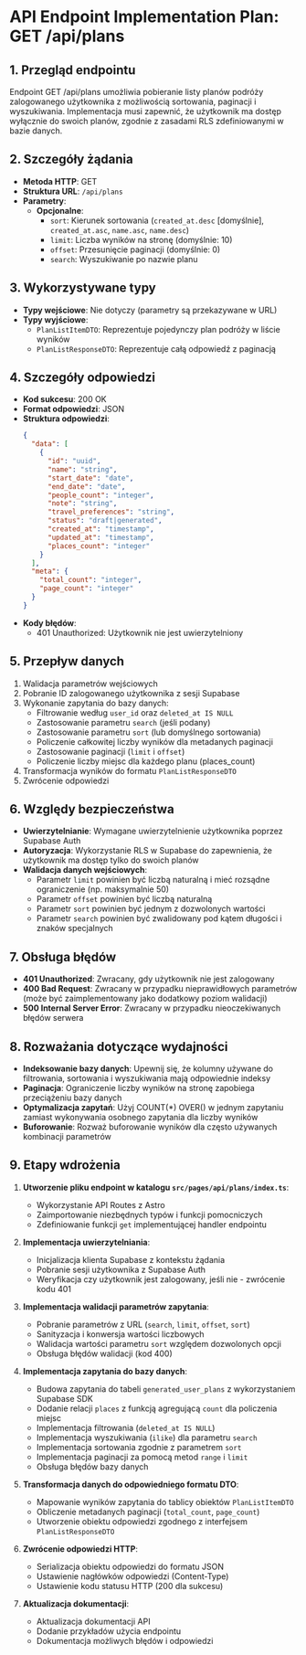 # API Endpoint Implementation Plan: GET /api/plans

## 1. Przegląd endpointu
Endpoint GET /api/plans umożliwia pobieranie listy planów podróży zalogowanego użytkownika z możliwością sortowania, paginacji i wyszukiwania. Implementacja musi zapewnić, że użytkownik ma dostęp wyłącznie do swoich planów, zgodnie z zasadami RLS zdefiniowanymi w bazie danych.

## 2. Szczegóły żądania
- **Metoda HTTP**: GET
- **Struktura URL**: `/api/plans`
- **Parametry**:
  - **Opcjonalne**:
    - `sort`: Kierunek sortowania (`created_at.desc` [domyślnie], `created_at.asc`, `name.asc`, `name.desc`)
    - `limit`: Liczba wyników na stronę (domyślnie: 10)
    - `offset`: Przesunięcie paginacji (domyślnie: 0)
    - `search`: Wyszukiwanie po nazwie planu

## 3. Wykorzystywane typy
- **Typy wejściowe**: Nie dotyczy (parametry są przekazywane w URL)
- **Typy wyjściowe**:
  - `PlanListItemDTO`: Reprezentuje pojedynczy plan podróży w liście wyników
  - `PlanListResponseDTO`: Reprezentuje całą odpowiedź z paginacją

## 4. Szczegóły odpowiedzi
- **Kod sukcesu**: 200 OK
- **Format odpowiedzi**: JSON
- **Struktura odpowiedzi**:
  ```json
  {
    "data": [
      {
        "id": "uuid",
        "name": "string",
        "start_date": "date",
        "end_date": "date",
        "people_count": "integer",
        "note": "string",
        "travel_preferences": "string",
        "status": "draft|generated",
        "created_at": "timestamp",
        "updated_at": "timestamp",
        "places_count": "integer"
      }
    ],
    "meta": {
      "total_count": "integer",
      "page_count": "integer"
    }
  }
  ```
- **Kody błędów**:
  - 401 Unauthorized: Użytkownik nie jest uwierzytelniony

## 5. Przepływ danych
1. Walidacja parametrów wejściowych
2. Pobranie ID zalogowanego użytkownika z sesji Supabase
3. Wykonanie zapytania do bazy danych:
   - Filtrowanie według `user_id` oraz `deleted_at IS NULL`
   - Zastosowanie parametru `search` (jeśli podany)
   - Zastosowanie parametru `sort` (lub domyślnego sortowania)
   - Policzenie całkowitej liczby wyników dla metadanych paginacji
   - Zastosowanie paginacji (`limit` i `offset`)
   - Policzenie liczby miejsc dla każdego planu (places_count)
4. Transformacja wyników do formatu `PlanListResponseDTO`
5. Zwrócenie odpowiedzi

## 6. Względy bezpieczeństwa
- **Uwierzytelnianie**: Wymagane uwierzytelnienie użytkownika poprzez Supabase Auth
- **Autoryzacja**: Wykorzystanie RLS w Supabase do zapewnienia, że użytkownik ma dostęp tylko do swoich planów
- **Walidacja danych wejściowych**:
  - Parametr `limit` powinien być liczbą naturalną i mieć rozsądne ograniczenie (np. maksymalnie 50)
  - Parametr `offset` powinien być liczbą naturalną
  - Parametr `sort` powinien być jednym z dozwolonych wartości
  - Parametr `search` powinien być zwalidowany pod kątem długości i znaków specjalnych

## 7. Obsługa błędów
- **401 Unauthorized**: Zwracany, gdy użytkownik nie jest zalogowany
- **400 Bad Request**: Zwracany w przypadku nieprawidłowych parametrów (może być zaimplementowany jako dodatkowy poziom walidacji)
- **500 Internal Server Error**: Zwracany w przypadku nieoczekiwanych błędów serwera

## 8. Rozważania dotyczące wydajności
- **Indeksowanie bazy danych**: Upewnij się, że kolumny używane do filtrowania, sortowania i wyszukiwania mają odpowiednie indeksy
- **Paginacja**: Ograniczenie liczby wyników na stronę zapobiega przeciążeniu bazy danych
- **Optymalizacja zapytań**: Użyj COUNT(*) OVER() w jednym zapytaniu zamiast wykonywania osobnego zapytania dla liczby wyników
- **Buforowanie**: Rozważ buforowanie wyników dla często używanych kombinacji parametrów

## 9. Etapy wdrożenia
1. **Utworzenie pliku endpoint w katalogu `src/pages/api/plans/index.ts`**:
   - Wykorzystanie API Routes z Astro
   - Zaimportowanie niezbędnych typów i funkcji pomocniczych
   - Zdefiniowanie funkcji `get` implementującej handler endpointu

2. **Implementacja uwierzytelniania**:
   - Inicjalizacja klienta Supabase z kontekstu żądania
   - Pobranie sesji użytkownika z Supabase Auth
   - Weryfikacja czy użytkownik jest zalogowany, jeśli nie - zwrócenie kodu 401

3. **Implementacja walidacji parametrów zapytania**:
   - Pobranie parametrów z URL (`search`, `limit`, `offset`, `sort`)
   - Sanityzacja i konwersja wartości liczbowych
   - Walidacja wartości parametru `sort` względem dozwolonych opcji
   - Obsługa błędów walidacji (kod 400)

4. **Implementacja zapytania do bazy danych**:
   - Budowa zapytania do tabeli `generated_user_plans` z wykorzystaniem Supabase SDK
   - Dodanie relacji `places` z funkcją agregującą `count` dla policzenia miejsc
   - Implementacja filtrowania (`deleted_at IS NULL`)
   - Implementacja wyszukiwania (`ilike`) dla parametru `search`
   - Implementacja sortowania zgodnie z parametrem `sort`
   - Implementacja paginacji za pomocą metod `range` i `limit`
   - Obsługa błędów bazy danych

5. **Transformacja danych do odpowiedniego formatu DTO**:
   - Mapowanie wyników zapytania do tablicy obiektów `PlanListItemDTO`
   - Obliczenie metadanych paginacji (`total_count`, `page_count`)
   - Utworzenie obiektu odpowiedzi zgodnego z interfejsem `PlanListResponseDTO`

6. **Zwrócenie odpowiedzi HTTP**:
   - Serializacja obiektu odpowiedzi do formatu JSON
   - Ustawienie nagłówków odpowiedzi (Content-Type)
   - Ustawienie kodu statusu HTTP (200 dla sukcesu)

8. **Aktualizacja dokumentacji**:
   - Aktualizacja dokumentacji API
   - Dodanie przykładów użycia endpointu
   - Dokumentacja możliwych błędów i odpowiedzi
